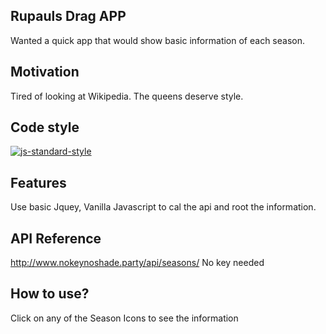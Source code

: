 ## Rupauls Drag APP
Wanted a quick app that would show basic information of each season.

## Motivation
Tired of looking at Wikipedia. The queens deserve style.

## Code style

[![js-standard-style](https://img.shields.io/badge/code%20style-standard-brightgreen.svg?style=flat)](https://github.com/feross/standard)
 

## Features
Use basic Jquey, Vanilla Javascript to cal the api and root the information.


## API Reference

http://www.nokeynoshade.party/api/seasons/
No key needed 

## How to use?
Click on any of the Season Icons to see the information


